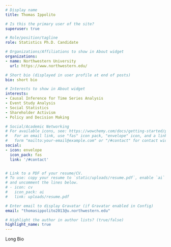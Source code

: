 ```yaml
---
# Display name
title: Thomas Ippolito

# Is this the primary user of the site?
superuser: true

# Role/position/tagline
role: Statistics Ph.D. Candidate

# Organizations/Affiliations to show in About widget
organizations:
- name: Northwestern University
  url: https://www.northwestern.edu/

# Short bio (displayed in user profile at end of posts)
bio: short bio

# Interests to show in About widget
interests:
- Causal Inference for Time Series Analysis
- Event Study Analysis
- Social Statistics
- Shareholder Activism
- Policy and Decision Making

# Social/Academic Networking
# For available icons, see: https://wowchemy.com/docs/getting-started/page-builder/#icons
#   For an email link, use "fas" icon pack, "envelope" icon, and a link in the
#   form "mailto:your-email@example.com" or "/#contact" for contact widget.
social:
- icon: envelope
  icon_pack: fas
  link: '/#contact'


# Link to a PDF of your resume/CV.
# To use: copy your resume to `static/uploads/resume.pdf`, enable `ai` icons in `params.toml`, 
# and uncomment the lines below.
# - icon: cv
#   icon_pack: ai
#   link: uploads/resume.pdf

# Enter email to display Gravatar (if Gravatar enabled in Config)
email: "thomasippolito2013@u.northwestern.edu"

# Highlight the author in author lists? (true/false)
highlight_name: true
---
```

Long Bio

